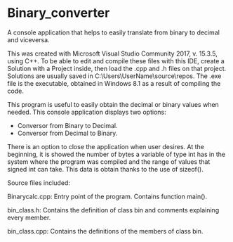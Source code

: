 # Binary_converter

A console application that helps to easily translate from binary to decimal and viceversa.

This was created with Microsoft Visual Studio Community 2017, v. 15.3.5, using C++. To be able to edit and compile these files with this IDE, create a Solution with a Project inside, then load the .cpp and .h files on that project. Solutions are usually saved in C:\Users\UserName\source\repos. The .exe file is the executable, obtained in Windows 8.1 as a result of compiling the code.

This program is useful to easily obtain the decimal or binary values when needed. This console application displays two options:
  - Conversor from Binary to Decimal.
  - Conversor from Decimal to Binary.

There is an option to close the application when user desires. 
At the beginning, it is showed the number of bytes a variable of type int has in the system where the program was compiled and the range of values that signed int can take. This data is obtain thanks to the use of sizeof().

Source files included:

  Binarycalc.cpp:   Entry point of the program. Contains function main().
  
  bin_class.h:      Contains the definition of class bin and comments explaining every member.
  
  bin_class.cpp:    Contains the definitions of the members of class bin.

